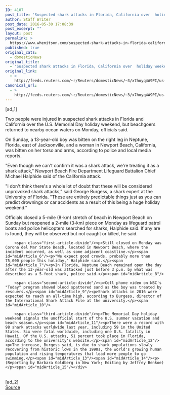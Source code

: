 ```yaml
---
ID: 4107
post_title: 'Suspected shark attacks in Florida, California over  holiday weekend'
author: Staff Writer
post_date: 2016-05-30 17:08:39
post_excerpt: ""
layout: post
permalink: >
  https://www.whenitson.com/suspected-shark-attacks-in-florida-california-over-holiday-weekend/
published: true
original_cats:
  - domesticNews
original_title:
  - 'Suspected shark attacks in Florida, California over  holiday weekend'
original_link:
  - >
    http://feeds.reuters.com/~r/Reuters/domesticNews/~3/x7hoyq4A9PI/us-usa-sharks-idUSKCN0YL1LB
canonical_url:
  - >
    http://feeds.reuters.com/~r/Reuters/domesticNews/~3/x7hoyq4A9PI/us-usa-sharks-idUSKCN0YL1LB
---
```

 [ad_1]
<br><div id="articleText">
<span id="midArticle_start"/>

<span id="midArticle_0"/><span class="focusParagraph" readability="5"><p><span class="articleLocatio&lt;/span&gt;n">Two people were injured in suspected shark attacks in Florida and California over the U.S. Memorial Day holiday weekend, but beachgoers returned to nearby ocean waters on Monday, officials said.</span></p></span><span id="midArticle_1"/><p>On Sunday, a 13-year-old boy was bitten on the right leg in Neptune, Florida, east of Jacksonville, and a woman in Newport Beach, California, was bitten on her torso and arms, according to police and local media reports.</p><span id="midArticle_2"/><p>"Even though we can't confirm it was a shark attack, we're treating it as a shark attack," Newport Beach Fire Department Lifeguard Battalion Chief Michael Halphide said of the California attack.</p><span id="midArticle_3"/><p>"I don't think there's a whole lot of doubt that these will be considered unprovoked shark attacks," said George Burgess, a shark expert at the University of Florida. "These are entirely predictable things just as you can predict drownings or car accidents as a result of this being a huge holiday weekend."</p><span id="midArticle_4"/><p>Officials closed a 5-mile (8-km) stretch of beach in Newport Beach on Sunday but reopened a 2-mile (3-km) piece on Monday as lifeguard patrol boats and police helicopters searched for sharks, Halphide said. If any are is found, they will be observed but not caught or killed, he said.</p><span id="midArticle_5"/>
        
        <span class="first-article-divide"/><p>Still closed on Monday was Corona del Mar State Beach, located in Newport Beach, where the incident occurred, as well as some adjacent coastline.</p><span id="midArticle_6"/><p>"We expect good crowds, probably more than 75,000 people this holiday," Halphide said.</p><span id="midArticle_7"/><p>In Florida, Neptune Beach remained open the day after the 13-year-old was attacked just before 3 p.m. by what was described as a 5-foot shark, police said.</p><span id="midArticle_8"/>
        
        <span class="second-article-divide"/><p>Cell phone video on NBC's "Today" program showed blood spattered sand as the boy was treated by rescuers.</p><span id="midArticle_9"/><p>Shark attacks in 2016 were expected to reach an all-time high, according to Burgess, director of the International Shark Attack File at the university.</p><span id="midArticle_10"/>
        
        <span class="third-article-divide"/><p>The Memorial Day holiday weekend signals the unofficial start of the U.S. summer vacation and beach season.</p><span id="midArticle_11"/><p>There were a record with 98 shark attacks worldwide last year, including 59 in the United States. Six were fatal worldwide, including one U.S. fatality in Hawaii. Of the U.S. attacks, 51 percent took place in Florida, according to the university's website.</p><span id="midArticle_12"/><p>The increase, Burgess said, is due to shark populations slowly recovering from historic lows in the 1990s, the world's growing human population and rising temperatures that lead more people to go swimming.</p><span id="midArticle_13"/><span id="midArticle_14"/><p> (Reporting by Barbara Goldberg in New York; Editing by Jeffrey Benkoe)</p><span id="midArticle_15"/></div>
<br>[ad_2]
<br><a href="http://feeds.reuters.com/~r/Reuters/domesticNews/~3/x7hoyq4A9PI/us-usa-sharks-idUSKCN0YL1LB">Source </a>